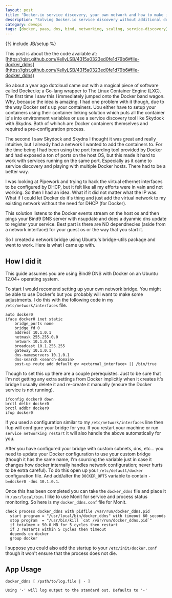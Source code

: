 ```yaml
---
layout: post
title: "Docker.io service discovery, your own network and how to make it work"
description: "Solving Docker.io service discovery without additional docker containers or services"
category: devops
tags: [docker, paas, dns, bind, networking, scaling, service-discovery]
---
```

{% include JB/setup %}

This post is about the the code available at: [https://gist.github.com/KellyLSB/4315a0323ed0fe1d79b6#file-docker_ddns](https://gist.github.com/KellyLSB/4315a0323ed0fe1d79b6#file-docker_ddns)

So about a year ago dotcloud came out with a magical piece of software called Docker.io; a Go-lang wrapper to The Linux Container Engine (LXC). The first time I saw this I immediately jumped onto the Docker band wagon. Why, because the idea is amazing. I had one problem with it though, due to the way Docker set's up your containers. Uou either have to setup your containers using their container linking solution which puts all the container ip's into environment variables or use a service discovery tool like Skydock with Skydns. Both of whihch are Docker containers themselves and required a pre-configuration process.

The second I saw Skydock and Skydns I thought it was great and really intuitive, but I already had a network I wanted to add the containers to. For the time being I had been using the port forarding tool provided by Docker and had exposed a ton of ports on the host OS, but this made it hard to work with services running on the same port. Especially as it came to service discovery and playing with multiple Docker hosts. There had to be a better way.

I was looking at Pipework and trying to hack the virtual ethernet interfaces to be configured by DHCP, but it felt like all my efforts were in vain and not working. So then I had an idea. What if it did not matter what the IP was. What if I could let Docker do it's thing and just add the virtual network to my existing network without the need for DHCP (for Docker).

This solution listens to the Docker events stream on the host os and then pings your Bind9 DNS server with nsupdate and does a dyanmic dns update to register your service. Best part is there are NO dependnecies (aside from a network interface) for your guest os or the way that you start it.

So I created a network bridge using Ubuntu's bridge-utils package and went to work. Here is what I came up with.

## How I did it

This guide assumes you are using Bind9 DNS with Docker on an Ubuntu 12.04+ operating system.

To start I would recomend setting up your own network bridge. You might be able to use Docker's but you probably will want to make some adjustments. I do this with the following code in my `/etc/network/interfaces` file.

```
auto docker0
iface docker0 inet static
    bridge_ports none
    bridge_fd 0
    address 10.1.0.1
    netmask 255.255.0.0
    network 10.1.0.0
    broadcast 10.1.255.255
    gateway 10.1.0.1
    dns-nameservers 10.1.0.1
    dns-search <search-domain>
    post-up route add default gw <external_interface> || /bin/true
```

Though to set this up there are a couple prerequistes. Just to be sure that I'm not getting any extra settings from Docker implicitly when it creates it's bridge I usually delete it and re-create it manually (ensure the Docker service is not running).

    ifconfig docker0 down
    brctl delbr docker0
    brctl addbr docker0
    ifup docker0

If you used a configuration similar to my `/etc/network/interfaces` line then ifup will configure your bridge for you. If you restart your machine or run `service networking restart` it will also handle the above automatically for you.

After you have configured your bridge with custom subnets, dns, etc... you need to update your Docker configuration to use your custom bridge (though it has the same name, I'm sourcing the variable just in case it changes how docker internally handles network configuration; never hurts to be extra careful). To do this open up your `/etc/default/docker` configuration file. And add/alter the `DOCKER_OPTS` variable to contain `-b=docker0 -dns 10.1.0.1`.

Once this has been completed you can take the `docker_ddns` file and place it in `/usr/local/bin`. I like to use Monit for service and process status monitoring. So here is my `docker_ddns.conf` file for Monit.

```
check process docker_ddns with pidfile /var/run/docker_ddns.pid
  start program = "/usr/local/bin/docker_ddns" with timeout 60 seconds
  stop program  = "/usr/bin/kill `cat /var/run/docker_ddns.pid`"
  if totalmem > 50.0 MB for 5 cycles then restart
  if 3 restarts within 5 cycles then timeout
  depends on docker
  group docker
```

I suppose you could also add the startup to your `/etc/init/docker.conf` though it won't ensure that the process does not die.

## App Usage

    docker_ddns [ /path/to/log.file | - ]

    Using '-' will log output to the standard out. Defaults to '-'
